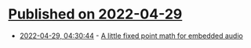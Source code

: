 # [Published on 2022-04-29](index.md)

* [2022-04-29, 04:30:44](https://news.ycombinator.com/item?id=31201453) - [A little fixed point math for embedded audio](https://jamesmunns.com/blog/fixed-point-math/)
